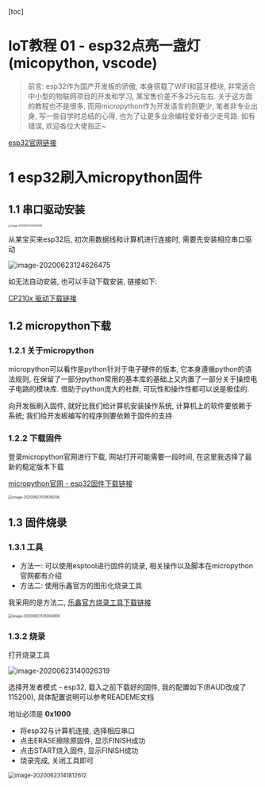 [toc]

# IoT教程 01 - esp32点亮一盏灯(micopython, vscode)

> 前言:  esp32作为国产开发板的骄傲, 本身搭载了WIFI和蓝牙模块, 非常适合中小型的物联网项目的开发和学习, 某宝售价差不多25元左右. 关于这方面的教程也不是很多, 而用micropython作为开发语言的则更少, 笔者非专业出身, 写一些自学时总结的心得, 也为了让更多业余编程爱好者少走弯路. 如有错误, 欢迎各位大佬指正~

  <a href="https://www.espressif.com/zh-hans/products/socs/esp32/overview">esp32官网链接</a>

# 1 esp32刷入micropython固件  

 ## 1.1 串口驱动安装

 <img src="https://whistlestudio-1300400818.cos.ap-nanjing.myqcloud.com/img/20200623124135.png" alt="image-20200623124042098" style="zoom: 33%;" />

从某宝买来esp32后, 初次用数据线和计算机进行连接时, 需要先安装相应串口驱动

![image-20200623124626475](https://whistlestudio-1300400818.cos.ap-nanjing.myqcloud.com/img/20200623125650.png)

如无法自动安装, 也可以手动下载安装, 链接如下:

<a href="https://cn.silabs.com/products/development-tools/software/usb-to-uart-bridge-vcp-drivers">CP210x 驱动下载链接</a>

## 1.2 micropython下载

### 1.2.1 关于micropython

micropython可以看作是python针对于电子硬件的版本, 它本身遵循python的语法规则, 在保留了一部分python常用的基本库的基础上又内置了一部分关于操控电子电路的模块库. 借助于python庞大的社群, 可玩性和操作性都可以说是极佳的.

向开发板刷入固件, 就好比我们给计算机安装操作系统, 计算机上的软件要依赖于系统; 我们给开发板编写的程序则要依赖于固件的支持

### 1.2.2 下载固件

登录micropython官网进行下载, 网站打开可能需要一段时间, 在这里我选择了最新的稳定版本下载

<a href="http://www.micropython.org/download/esp32/">micropython官网 - esp32固件下载链接</a>

<img src="https://whistlestudio-1300400818.cos.ap-nanjing.myqcloud.com/img/20200623125653.png" alt="image-20200623125638206" style="zoom:50%;" />

## 1.3 固件烧录

### 1.3.1 工具

- 方法一: 可以使用esptool进行固件的烧录, 相关操作以及脚本在micropython官网都有介绍
- 方法二: 使用乐鑫官方的图形化烧录工具

我采用的是方法二,  <a href="https://www.espressif.com/zh-hans/support/download/other-tools">乐鑫官方烧录工具下载链接</a>

<img src="https://whistlestudio-1300400818.cos.ap-nanjing.myqcloud.com/img/20200623135015.png" alt="image-20200623135004809" style="zoom: 50%;" />

### 1.3.2 烧录

打开烧录工具

![image-20200623140026319](https://whistlestudio-1300400818.cos.ap-nanjing.myqcloud.com/img/20200623140028.png)

选择开发者模式 - esp32, 载入之前下载好的固件, 我的配置如下(BAUD改成了115200), 具体配置说明可以参考READEME文档

地址必须是 **0x1000**

- 将esp32与计算机连接, 选择相应串口
- 点击ERASE擦除原固件, 显示FINISH成功
- 点击START烧入固件, 显示FINISH成功
- 烧录完成, 关闭工具即可

<img src="https://whistlestudio-1300400818.cos.ap-nanjing.myqcloud.com/img/20200623142055.png" alt="image-20200623141812612" style="zoom:80%;" />

